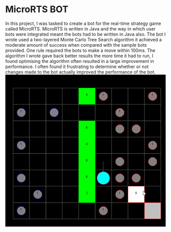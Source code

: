 # MicroRTS BOT

In this project,  I was tasked to create a bot for the real-time strategy game called MicroRTS. MicroRTS is written in Java and the way in which user bots were integrated meant the bots had to be written in Java also. The bot I wrote used a two-layered Monte Carlo Tree Search algorithm it achieved a moderate amount of success when compared with the sample bots provided. One rule required the bots to make a move within 100ms. The algorithm I wrote gave back better results the more time it had to run, I found optimising the algorithm often resulted in a large improvement in performance. I often found it frustrating to determine whether or not changes made to the bot actually improved the performance of the bot.
![](MICRO_GIF.gif)
